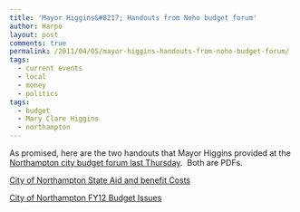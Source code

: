 ```yaml
---
title: 'Mayor Higgins&#8217; Handouts from Noho budget forum'
author: Harpo
layout: post
comments: true
permalink: /2011/04/05/mayor-higgins-handouts-from-noho-budget-forum/
tags:
  - current events
  - local
  - money
  - politics
tags:
  - budget
  - Mary Clare Higgins
  - northampton
---
```

As promised, here are the two handouts that Mayor Higgins provided at the <a title="Tonight’s forum on the Northampton budget" href="http://www.harpojaeger.com/2011/04/01/tonights-forum-on-the-northampton-budget/" target="_blank">Northampton city budget forum last Thursday</a>.  Both are PDFs.

[City of Northampton State Aid and benefit Costs][1]

[City of Northampton FY12 Budget Issues][2]

 [1]: http://www.harpojaeger.com/assets/media/wp-content/uploads/2011/04/handout1.City-of-Northampton-State-Aid-and-benefit-Costs.pdf
 [2]: http://www.harpojaeger.com/assets/media/wp-content/uploads/2011/04/handout2.City-of-Northampton-FY12-Budget-Issues.pdf
